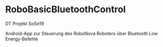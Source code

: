 # RoboBasicBluetoothControl
DT Projekt SoSe19


Android-App zur Steuerung des RoboNova Roboters über Bluetooth Low Energy-Befehle
